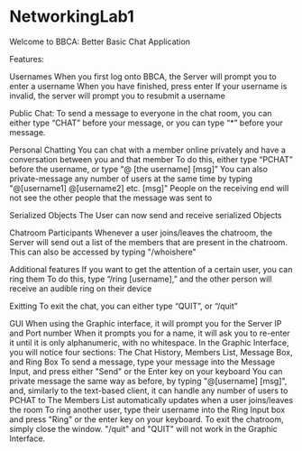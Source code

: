 # NetworkingLab1
Welcome to BBCA: Better Basic Chat Application

Features:

Usernames
When you first log onto BBCA, the Server will prompt you to enter a username
When you have finished, press enter
If your username is invalid, the server will prompt you to resubmit a username

Public Chat:
To send a message to everyone in the chat room, you can either type “CHAT” before your message, or you can type “*” before your message. 

Personal Chatting
You can chat with a member online privately and have a conversation between you and that member
To do this, either type “PCHAT” before the username, or type “@ [the username]  [msg]”
You can also private-message any number of users at the same time by typing "@[username1] @[username2] etc. [msg]"
People on the receiving end will not see the other people that the message was sent to

Serialized Objects
The User can now send and receive serialized Objects

Chatroom Participants
Whenever a user joins/leaves the chatroom, the Server will send out a list of the members that are present in the chatroom. This can also be accessed by typing "/whoishere"

Additional features
If you want to get the attention of a certain user, you can ring them
To do this, type “/ring [username],” and the other person will receive an audible ring on their device

Exitting
To exit the chat, you can either type “QUIT”, or “/quit”

GUI
When using the Graphic interface, it will prompt you for the Server IP and Port number
When it prompts you for a name, it will ask you to re-enter it until it is only alphanumeric, with no whitespace.
In the Graphic Interface, you will notice four sections: The Chat History, Members List, Message Box, and Ring Box
To send a message, type your message into the Message Input, and press either "Send" or the Enter key on your keyboard
You can private message the same way as before, by typing "@[username] [msg]", and, similarly to the text-based client, it can handle any number of users to PCHAT to
The Members List automatically updates when a user joins/leaves the room
To ring another user, type their username into the Ring Input box and press "Ring" or the enter key on your keyboard. 
To exit the chatroom, simply close the window. "/quit" and "QUIT" will not work in the Graphic Interface. 

